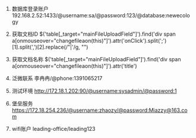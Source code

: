 
1. 数据库登录账户
    192.168.2.52:1433/@username:sa/@password:123/@database:newecology

2. 获取文档ID
    $('table[_target="mainFileUploadField"]').find('div span a[onmouseover="changefileaon(this)"]').attr('onClick').split(';')[1].split(',')[2].replace(/\"|\'/g, "")

3. 获取文档名称
    $('table[_target="mainFileUploadField"]').find('div span a[onmouseover="changefileaon(this)"]').attr('title')

4. 泛微联系
   李冉冉/@phone:1391065217

5. 测试环境
    http://172.18.1.202:90/@username:sysadmin/@password:1

6. 堡垒服务
    https://172.18.254.236/@username:zhaozy/@password:Miazzy@163.com

7. wifi账户
    leading-office/leading123

